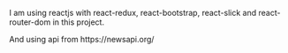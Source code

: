 <p>I am using reactjs with react-redux, react-bootstrap, react-slick and react-router-dom  in this project.</p>
<p>And using api from https://newsapi.org/</p>
